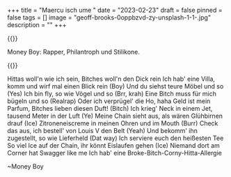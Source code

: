 +++
title = "Maercu isch ume "
date = "2023-02-23"
draft = false
pinned = false
tags = []
image = "geoff-brooks-0oppbzvd-zy-unsplash-1-1-.jpg"
description = ""
+++
<!--StartFragment-->

{{<lead>}}

Money Boy: Rapper, Philantroph und Stilikone. 

{{</lead>}}



<!--EndFragment-->



Hittas woll'n wie ich sein, Bitches woll'n den Dick rein
Ich hab' eine Villa, komm und wirf mal einen Blick rein (Boy)
Und du siehst teure Möbel und so (Yes)
Ich bin fly, so wie Vögel und so (Brr, krah)
Eine Bitch muss für mich bügeln und so (Realrap)
Oder ich verprügel' die Ho, haha
Geld ist mein Parfum, Bitches lieben diesen Duft! (Bitch)
Ich krieg' Neck in einem Jet, tausend Meter in der Luft (Ye)
Meine Chain sieht aus, als wären Glühbirnen drauf (Ice)
Zitroneneiscreme in meinen Ohren und im Mouth (Burr)
Check das aus, ich bestell' von Louis V den Belt (Yeah)
Und bekomm' ihn zugestellt, so wie Lieferheld (Dat way)
Ich serviere euch den heißesten Tee
So viel Ice auf der Chain, ihr könnt Eislaufen gehen (Ice)
Niemand dort am Corner hat Swagger like me
Ich hab' eine Broke-Bitch-Corny-Hitta-Allergie

~Money Boy